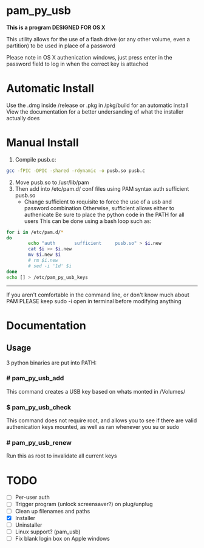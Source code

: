# pam_py_usb

**This is a program DESIGNED FOR OS X**

This utility allows for the use of a flash drive (or any other volume, even a partition)
to be used in place of a password

Please note in OS X authenication windows, just press enter in the password field to log in when the correct key is attached

# Automatic Install
Use the .dmg inside /release or .pkg in /pkg/build for an automatic install
View the documentation for a better undersanding of what the installer actually does

# Manual Install
1. Compile pusb.c:
```bash
gcc -fPIC -DPIC -shared -rdynamic -o pusb.so pusb.c
```
2. Move pusb.so to /usr/lib/pam
3. Then add into /etc/pam.d/ conf files using PAM syntax
    auth       sufficient     pusb.so
   * Change sufficient to requisite to force the use of a usb and password combination
     Otherwise, sufficient allows either to authenicate
     Be sure to place the python code in the PATH for all users
   This can be done using a bash loop such as:
``` bash
for i in /etc/pam.d/*
do
        echo "auth       sufficient     pusb.so" > $i.new
        cat $i >> $i.new
        mv $i.new $i
        # rm $i.new
        # sed -i '1d' $i
done
echo [] > /etc/pam_py_usb_keys
```

---

If you aren't comfortable in the command line, or don't know much about PAM
PLEASE keep sudo -i open in terminal before modifying anything 

# Documentation
## Usage
3 python binaries are put into PATH:
### # pam_py_usb_add
This command creates a USB key based on whats monted in /Volumes/
### $ pam_py_usb_check
This command does not require root, and allows you to see if there are valid authenication keys mounted, as well as ran whenever you su or sudo
### # pam_py_usb_renew
Run this as root to invalidate all current keys

# TODO
- [ ] Per-user auth
- [ ] Trigger program (unlock screensaver?) on plug/unplug
- [ ] Clean up filenames and paths
- [x] Installer
- [ ] Uninstaller
- [ ] Linux support? (pam_usb)
- [ ] Fix blank login box on Apple windows
